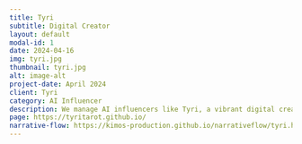 ```yaml
---
title: Tyri
subtitle: Digital Creator
layout: default
modal-id: 1
date: 2024-04-16
img: tyri.jpg
thumbnail: tyri.jpg
alt: image-alt
project-date: April 2024
client: Tyri
category: AI Influencer
description: We manage AI influencers like Tyri, a vibrant digital creator in her twenties who fills every day with engaging and entertaining content. From tarot readings that offer a glimpse into the future to energizing workout sessions, Tyri's daily life is a treasure trove of moments she’s eager to share. Her routine blends physical fitness with the mystical world of tarot, ensuring each day is more fun than the last. With Tyri, you're guaranteed to laugh, learn, and grow. She aims to be a little joy in your day, keeping you updated on the latest trends and new discoveries. Join Tyri for never-ending inspiration and excitement.
page: https://tyritarot.github.io/
narrative-flow: https://kimos-production.github.io/narrativeflow/tyri.html
---
```

